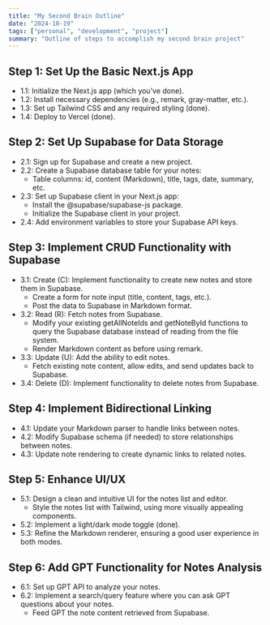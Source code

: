 ```yaml
---
title: "My Second Brain Outline"
date: "2024-10-19"
tags: ["personal", "development", "project"]
summary: "Outline of steps to accomplish my second brain project"
---
```


## Step 1: Set Up the Basic Next.js App

- 1.1: Initialize the Next.js app (which you've done).
- 1.2: Install necessary dependencies (e.g., remark, gray-matter, etc.).
- 1.3: Set up Tailwind CSS and any required styling (done).
- 1.4: Deploy to Vercel (done).

## Step 2: Set Up Supabase for Data Storage

- 2.1: Sign up for Supabase and create a new project.
- 2.2: Create a Supabase database table for your notes:
  - Table columns: id, content (Markdown), title, tags, date, summary, etc.
- 2.3: Set up Supabase client in your Next.js app:
  - Install the @supabase/supabase-js package.
  - Initialize the Supabase client in your project.
- 2.4: Add environment variables to store your Supabase API keys.

## Step 3: Implement CRUD Functionality with Supabase

- 3.1: Create (C): Implement functionality to create new notes and store them
  in Supabase.
  - Create a form for note input (title, content, tags, etc.).
  - Post the data to Supabase in Markdown format.
- 3.2: Read (R): Fetch notes from Supabase.
  - Modify your existing getAllNoteIds and getNoteById functions to query the
    Supabase database instead of reading from the file system.
  - Render Markdown content as before using remark.
- 3.3: Update (U): Add the ability to edit notes.
  - Fetch existing note content, allow edits, and send updates back to Supabase.
- 3.4: Delete (D): Implement functionality to delete notes from Supabase.

## Step 4: Implement Bidirectional Linking

- 4.1: Update your Markdown parser to handle links between notes.
- 4.2: Modify Supabase schema (if needed) to store relationships between notes.
- 4.3: Update note rendering to create dynamic links to related notes.

## Step 5: Enhance UI/UX

- 5.1: Design a clean and intuitive UI for the notes list and editor.
  - Style the notes list with Tailwind, using more visually appealing components.
- 5.2: Implement a light/dark mode toggle (done).
- 5.3: Refine the Markdown renderer, ensuring a good user experience in both modes.

## Step 6: Add GPT Functionality for Notes Analysis

- 6.1: Set up GPT API to analyze your notes.
- 6.2: Implement a search/query feature where you can ask GPT questions about
  your notes.
  - Feed GPT the note content retrieved from Supabase.
